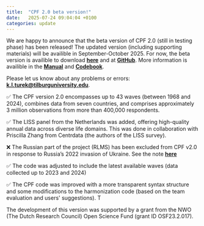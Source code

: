 ```yaml
---
title:  "CPF 2.0 beta version!"
date:   2025-07-24 09:04:04 +0100
categories: update
---
```


We are happy to announce that the beta version of CPF 2.0 (still in testing phase) has been released! The updated version (including supporting materials) will be availible in September-October 2025. For now, the beta version is availible to download **[here](https://cpfdata.com/download/)** and at **[GitHub](https://github.com/cpfdata)**. More information is availible in the **[Manual](https://github.com/cpfdata/CPF-Documentation/blob/main/CPF2.0_Manual_v1_250725)** and **[Codebook](https://github.com/cpfdata/CPF-Documentation/blob/main/CPF2.0_Codebook_v1_250724.pdf)**. 

Please let us know about any problems or errors: **<k.l.turek@tilburguniversity.edu>**. 

✅ The CPF version 2.0 encompasses up to 43 waves (between 1968 and 2024), combines data from seven countries, and comprises approximately 3 million observations from more than 400,000 respondents.

✅ The LISS panel from the Netherlands was added, offering high-quality annual data across diverse life domains. This was done in collaboration with Priscilla Zhang from Centrdata (the authors of the LISS survey).

❌ The Russian part of the project (RLMS) has been excluded from CPF v2.0 in response to Russia’s 2022 invasion of Ukraine. See the note **[here](https://cpfdata.com/update/2025/07/01/excluding-russia.html)**

✅ The code was adjusted to include the latest available waves (data collected up to 2023 and 2024) 

✅ The CPF code was improved with a more transparent syntax structure and some modifications to the harmonization code (based on the team evaluation and users' suggestions). T



The development of this version was supported by a grant from the NWO (The Dutch Research Council) Open Science Fund (grant ID OSF23.2.017).
